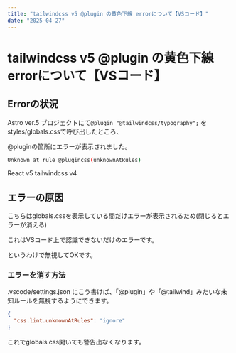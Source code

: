 ```yaml
---
title: "tailwindcss v5 @plugin の黄色下線 errorについて【VSコード】"
date: "2025-04-27"
---
```


# tailwindcss v5 @plugin の黄色下線 errorについて【VSコード】

## Errorの状況

Astro ver.5 プロジェクトにて`@plugin "@tailwindcss/typography";` をstyles/globals.cssで呼び出したところ、

@pluginの箇所にエラーが表示されました。

```bash
Unknown at rule @plugincss(unknownAtRules)
```

React v5
tailwindcss v4

## エラーの原因

こちらはglobals.cssを表示している間だけエラーが表示されるため(閉じるとエラーが消える)

これはVSコード上で認識できないだけのエラーです。

というわけで無視してOKです。

### エラーを消す方法

.vscode/settings.json にこう書けば、「@plugin」や「@tailwind」みたいな未知ルールを無視するようにできます。

```json
{
  "css.lint.unknownAtRules": "ignore"
}
```

これでglobals.css開いても警告出なくなります。
